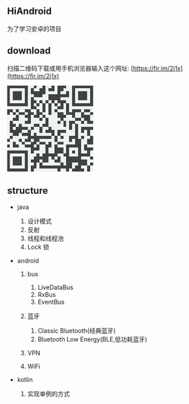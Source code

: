 ## HiAndroid

为了学习安卓的项目

## download

扫描二维码下载或用手机浏览器输入这个网址:  [https://fir.im/2j1x](https://fir.im/2j1x)

![下载App二维码](https://github.com/keepLove/HiAndroid/blob/master/download.png)

## structure

*  java

    1. 设计模式
    2. 反射
    3. 线程和线程池
    4. Lock 锁
    
*  android

    1. bus
    
        1. LiveDataBus
        2. RxBus
        3. EventBus

    2. 蓝牙

        1. Classic Bluetooth(经典蓝牙)
        2. Bluetooth Low Energy(BLE,低功耗蓝牙)

    3. VPN
    4. WiFi
    
*  kotlin

    1. 实现单例的方式
